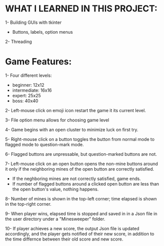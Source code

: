 # WHAT I LEARNED IN THIS PROJECT:
1- Building GUIs with tkinter
  - Buttons, labels, option menus

2- Threading

# Game Features:
1- Four different levels:
  - beginner: 12x12
  - intermediate: 16x16
  - expert: 25x25
  - boss: 40x40
  
2- Left-mouse click on emoji icon restart the game it its current level.

3- File option menu allows for choosing game level
  
4- Game begins with an open cluster to minimize luck on first try.

5- Right-mouse click on a button toggles the button from normal mode to flagged mode to question-mark mode.

6- Flagged buttons are unpressable, but question-marked buttons are not. 

7- Left-mouse click on an open button opens the non-mine buttons around it only if the neighboring mines of the open button are correctly satisfied. 
  - If the neghboring mines are not correctly satisfied, game ends. 
  - If number of flagged buttons around a clicked open button are less than the open button's value, nothing happens.
  
8- Number of mines is shown in the top-left corner; time elapsed is shown in the top-right corner.

9- When player wins, elapsed time is stopped and saved in in a Json file in the user directory under a "Minesweeper" folder.
  
10- If player achieves a new score, the output Json file is updated accordingly, and the player gets notified of their new score, in addition to the time differnce between their old score and new score.
